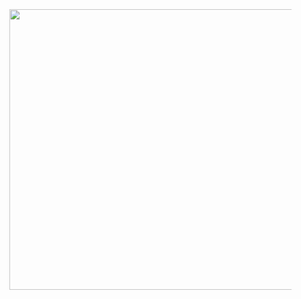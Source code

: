 <a href="https://github.com/devxb/gitanimals">
<img
  src="https://render.gitanimals.org/farms/eldoradodo"
  width="1000"
  height="500"
/>
</a>
